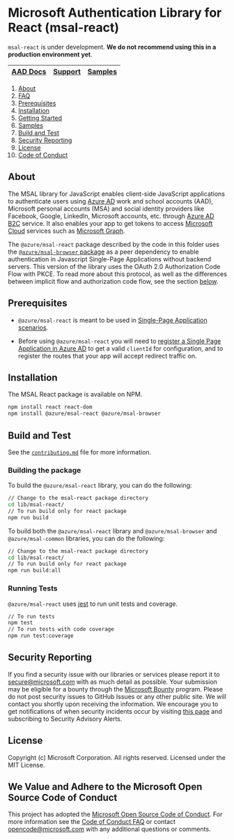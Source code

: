 # Microsoft Authentication Library for React (msal-react)

`msal-react` is under development. **We do not recommend using this in a production environment yet**.

| [AAD Docs](https://aka.ms/aaddevv2) | [Support](README.md#community-help-and-support) | [Samples](https://github.com/AzureAD/microsoft-authentication-library-for-js/tree/dev/samples)
| --- | --- | --- |

1. [About](#about)
1. [FAQ](https://github.com/AzureAD/microsoft-authentication-library-for-js/blob/dev/lib/msal-browser/FAQ.md)
1. [Prerequisites](#prerequisites)
1. [Installation](#installation)
1. [Getting Started](https://github.com/AzureAD/microsoft-authentication-library-for-js/blob/dev/lib/msal-react/docs/getting-started.md)
1. [Samples](https://github.com/AzureAD/microsoft-authentication-library-for-js/tree/dev/samples/msal-react-samples)
1. [Build and Test](#build-and-test)
1. [Security Reporting](#security-reporting)
1. [License](#license)
1. [Code of Conduct](#we-value-and-adhere-to-the-microsoft-open-source-code-of-conduct)

## About

The MSAL library for JavaScript enables client-side JavaScript applications to authenticate users using [Azure AD](https://docs.microsoft.com/azure/active-directory/develop/v2-overview) work and school accounts (AAD), Microsoft personal accounts (MSA) and social identity providers like Facebook, Google, LinkedIn, Microsoft accounts, etc. through [Azure AD B2C](https://docs.microsoft.com/azure/active-directory-b2c/active-directory-b2c-overview#identity-providers) service. It also enables your app to get tokens to access [Microsoft Cloud](https://www.microsoft.com/enterprise) services such as [Microsoft Graph](https://graph.microsoft.io).

The `@azure/msal-react` package described by the code in this folder uses the [`@azure/msal-browser` package](https://github.com/AzureAD/microsoft-authentication-library-for-js/tree/dev/lib/msal-browser) as a peer dependency to enable authentication in Javascript Single-Page Applications without backend servers. This version of the library uses the OAuth 2.0 Authorization Code Flow with PKCE. To read more about this protocol, as well as the differences between implicit flow and authorization code flow, see the section [below](#implicit-flow-vs-authorization-code-flow-with-pkce).

## Prerequisites

- `@azure/msal-react` is meant to be used in [Single-Page Application scenarios](https://docs.microsoft.com/azure/active-directory/develop/scenario-spa-overview).

- Before using `@azure/msal-react` you will need to [register a Single Page Application in Azure AD](https://docs.microsoft.com/en-us/azure/active-directory/develop/scenario-spa-app-registration) to get a valid `clientId` for configuration, and to register the routes that your app will accept redirect traffic on.

## Installation

The MSAL React package is available on NPM.

```sh
npm install react react-dom
npm install @azure/msal-react @azure/msal-browser
```

## Build and Test

See the [`contributing.md`](https://github.com/AzureAD/microsoft-authentication-library-for-js/blob/dev/contributing.md) file for more information. 

### Building the package

To build the `@azure/msal-react` library, you can do the following:

```bash
// Change to the msal-react package directory
cd lib/msal-react/
// To run build only for react package
npm run build
```

To build both the `@azure/msal-react` library and `@azure/msal-browser` and `@azure/msal-common` libraries, you can do the following:
```bash
// Change to the msal-react package directory
cd lib/msal-react/
// To run build only for react package
npm run build:all
```

### Running Tests
`@azure/msal-react` uses [jest](https://jestjs.io/) to run unit tests and coverage.

```bash
// To run tests
npm test
// To run tests with code coverage
npm run test:coverage
```

## Security Reporting

If you find a security issue with our libraries or services please report it to [secure@microsoft.com](mailto:secure@microsoft.com) with as much detail as possible. Your submission may be eligible for a bounty through the [Microsoft Bounty](http://aka.ms/bugbounty) program. Please do not post security issues to GitHub Issues or any other public site. We will contact you shortly upon receiving the information. We encourage you to get notifications of when security incidents occur by visiting [this page](https://technet.microsoft.com/security/dd252948) and subscribing to Security Advisory Alerts.

## License

Copyright (c) Microsoft Corporation.  All rights reserved. Licensed under the MIT License.

## We Value and Adhere to the Microsoft Open Source Code of Conduct

This project has adopted the [Microsoft Open Source Code of Conduct](https://opensource.microsoft.com/codeofconduct/). For more information see the [Code of Conduct FAQ](https://opensource.microsoft.com/codeofconduct/faq/) or contact [opencode@microsoft.com](mailto:opencode@microsoft.com) with any additional questions or comments.
